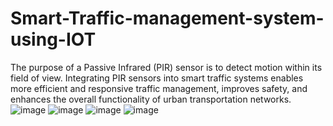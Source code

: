 # Smart-Traffic-management-system-using-IOT
The purpose of a Passive Infrared (PIR) sensor is to detect motion within its field of view. Integrating PIR sensors into smart traffic systems enables more efficient and responsive traffic management, improves safety, and enhances the overall functionality of urban transportation networks. 
![image](https://github.com/BESTHABHEEMA/Smart-Traffic-management-system-using-IOT/assets/164872720/0e43d81e-62d7-4f05-9689-24effd372573)
![image](https://github.com/BESTHABHEEMA/Smart-Traffic-management-system-using-IOT/assets/164872720/cd11b2d9-2530-43b9-8dc1-e5138420e368)
![image](https://github.com/BESTHABHEEMA/Smart-Traffic-management-system-using-IOT/assets/164872720/d26844e6-db3f-404e-b1de-84d44f1213e9)
![image](https://github.com/BESTHABHEEMA/Smart-Traffic-management-system-using-IOT/assets/164872720/35c5d26c-1053-41eb-a920-d5e83eb572e6)
